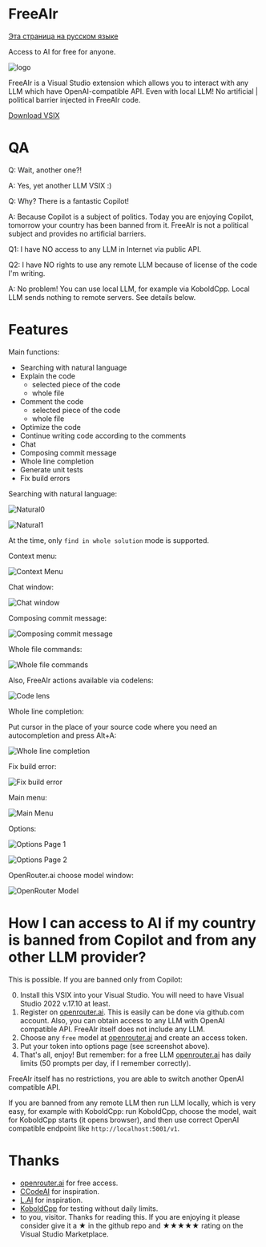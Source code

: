 # FreeAIr

[Эта страница на русском языке](https://translate.google.com/translate?sl=en&tl=ru&hl=en&u=https://github.com/lsoft/FreeAIr&client=webapp)

Access to AI for free for anyone.

![logo](https://raw.githubusercontent.com/lsoft/FreeAIr/main/logo.png)

FreeAIr is a Visual Studio extension which allows you to interact with any LLM which have OpenAI-compatible API. Even with local LLM! No artificial | political barrier injected in FreeAIr code.

[Download VSIX](https://marketplace.visualstudio.com/items?itemName=lsoft.FreeAIr)

# QA

Q: Wait, another one?!

A: Yes, yet another LLM VSIX :)


Q: Why? There is a fantastic Copilot!

A: Because Copilot is a subject of politics. Today you are enjoying Copilot, tomorrow your country has been banned from it. FreeAIr is not a political subject and provides no artificial barriers.


Q1: I have NO access to any LLM in Internet via public API.

Q2: I have NO rights to use any remote LLM because of license of the code I'm writing.

A: No problem! You can use local LLM, for example via KoboldCpp. Local LLM sends nothing to remote servers. See details below.


# Features

Main functions:

- Searching with natural language
- Explain the code
  - selected piece of the code
  - whole file
- Comment the code
  - selected piece of the code
  - whole file
- Optimize the code
- Continue writing code according to the comments
- Chat
- Composing commit message
- Whole line completion
- Generate unit tests
- Fix build errors

Searching with natural language:

![Natural0](https://raw.githubusercontent.com/lsoft/FreeAIr/main/natural0.png)

![Natural1](https://raw.githubusercontent.com/lsoft/FreeAIr/main/natural1.png)

At the time, only `find in whole solution` mode is supported.

Context menu:

![Context Menu](https://raw.githubusercontent.com/lsoft/FreeAIr/main/contextmenu.png)

Chat window:

![Chat window](https://raw.githubusercontent.com/lsoft/FreeAIr/main/chatwindow.png)

Composing commit message:

![Composing commit message](https://raw.githubusercontent.com/lsoft/FreeAIr/main/commitmessage.png)

Whole file commands:

![Whole file commands](https://raw.githubusercontent.com/lsoft/FreeAIr/main/wholefilecommand.png)

Also, FreeAIr actions available via codelens:

![Code lens](https://raw.githubusercontent.com/lsoft/FreeAIr/main/codelens.png)

Whole line completion: 

Put cursor in the place of your source code where you need an autocompletion and press Alt+A:

![Whole line completion](https://raw.githubusercontent.com/lsoft/FreeAIr/main/wholelinecompletion.png)

Fix build error:

![Fix build error](https://raw.githubusercontent.com/lsoft/FreeAIr/main/fixbuilderror.png)

Main menu:

![Main Menu](https://raw.githubusercontent.com/lsoft/FreeAIr/main/mainmenu.png)

Options:

![Options Page 1](https://raw.githubusercontent.com/lsoft/FreeAIr/main/apipage.png)

![Options Page 2](https://raw.githubusercontent.com/lsoft/FreeAIr/main/reponsepage.png)

OpenRouter.ai choose model window:

![OpenRouter Model](https://raw.githubusercontent.com/lsoft/FreeAIr/main/openroutermodelpng.png)


# How I can access to AI if my country is banned from Copilot and from any other LLM provider?

This is possible. If you are banned only from Copilot:

0. Install this VSIX into your Visual Studio. You will need to have Visual Studio 2022 v.17.10 at least.
1. Register on [openrouter.ai](openrouter.ai). This is easily can be done via github.com account. Also, you can obtain access to any LLM with OpenAI compatible API. FreeAIr itself does not include any LLM.
2. Choose any `free` model at [openrouter.ai](openrouter.ai) and create an access token.
3. Put your token into options page (see screenshot above).
4. That's all, enjoy! But remember: for a free LLM [openrouter.ai](openrouter.ai) has daily limits (50 prompts per day, if I remember correctly).

FreeAIr itself has no restrictions, you are able to switch another OpenAI compatible API.

If you are banned from any remote LLM then run LLM locally, which is very easy, for example with KoboldCpp: run KoboldCpp, choose the model, wait for KoboldCpp starts (it opens browser), and then use correct OpenAI compatible endpoint like `http://localhost:5001/v1`.

# Thanks

- [openrouter.ai](openrouter.ai) for free access.
- [CCodeAI](https://github.com/TimChen44/CCodeAI) for inspiration.
- [L.AI](https://github.com/cntseesharp/L.AI) for inspiration.
- [KoboldCpp](https://github.com/LostRuins/koboldcpp/) for testing without daily limits.
- to you, visitor. Thanks for reading this. If you are enjoying it please consider give it a ★ in the github repo and ★★★★★ rating on the Visual Studio Marketplace.
